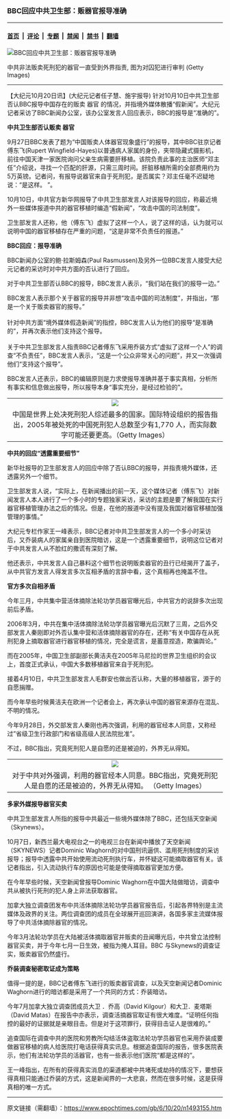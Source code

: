 ### BBC回应中共卫生部：贩器官报导准确

---

#### [首页](../../../..?n1493155) &nbsp;|&nbsp; [评论](../../../../../epoch-comment?n1493155) &nbsp;|&nbsp; [专题](../../../../../epoch-special?n1493155) &nbsp;|&nbsp; [禁闻](../../../../../epoch-news?n1493155) &nbsp;|&nbsp; [禁书](../../../../../books?n1493155) &nbsp;|&nbsp; [翻墙](https://github.com/gfw-breaker/nogfw/blob/master/README.md?n1493155)


<div><img alt="BBC回应中共卫生部：贩器官报导准确" class="attachment-djy_600_400 size-djy_600_400 wp-post-image" src="https://i.epochtimes.com/assets/uploads/2006/10/61019235418459.jpg"/>
<div class="caption">
 <p>
  中共非法贩卖死刑犯的器官一直受到外界指责, 图为对囚犯进行审判 (Getty Images)
 </p>
</div></div><hr/><div class="post_content" id="artbody" itemprop="articleBody">
 <!-- article content begin -->
 <p>
  【大纪元10月20日讯】(大纪元记者任子慧、施宇报导) 针对10月10日中共卫生部否认BBC报导中国存在的贩卖
  <ok href="https://www.epochtimes.com/gb/tag/%E5%99%A8%E5%AE%98.html">
   器官
  </ok>
  的情况，并指境外媒体散播“假新闻”。大纪元记者采访了BBC新闻办公室，该办公室发言人回应表示，BBC的报导是“准确的”。
 </p>
 <p>
  <b>
   中共卫生部否认贩卖
   <ok href="https://www.epochtimes.com/gb/tag/%E5%99%A8%E5%AE%98.html">
    器官
   </ok>
  </b>
 </p>
 <p>
  9月27日BBC发表了题为“中国贩卖人体器官现象盛行”的报导，其中BBC驻京记者傅东飞(Rupert Wingfield-Hayes)以普通病人家属的身份，夹带隐藏式摄影机，前往中国天津一家医院询问父亲生病需要肝移植。该院负责此事的主治医师“邓主任”介绍说，寻找一个匹配的肝源，只需三周时间。肝脏移植所需的全部费用约为5万英镑。记者问，有报导说器官来自于死刑犯，是否属实？邓主任毫不迟疑地说：“是这样。 ”。
 </p>
 <p>
  10月10日，中共官方新华网报导了中共卫生部发言人对该报导的回应，称最近境外一些媒体报道中共的器官移植时编造“假新闻”，“攻击中国的司法制度”。
 </p>
 <p>
  卫生部发言人还称，他（傅东飞）虚拟了这样一个人，说了这样的话，认为就可以说明中国的器官移植存在严重的问题，“这是非常不负责任的报道。”
 </p>
 <p>
  <b>
   BBC回应：报导准确
  </b>
 </p>
 <p>
  BBC新闻办公室的鲍‧拉斯姆森(Paul Rasmussen)及另外一位BBC发言人接受大纪元记者的采访时对中共方面的否认进行了回应。
 </p>
 <p>
  对于中共卫生部否认BBC的报导，BBC发言人表示，“我们站在我们的报导一边。”
 </p>
 <p>
  BBC发言人表示那个关于器官的报导并非想“攻击中国的司法制度”，并指出，“那是一个关于贩卖器官的报导。”
  <br/>
  <br/>
  针对中共方面“境外媒体假造新闻”的指控，BBC发言人认为他们的报导“是准确的”，并再次表示他们支持这个报导。
  <br/>
  <br/>
  关于中共卫生部发言人指责BBC记者傅东飞采用乔装方式“虚拟了这样一个人”的调查“不负责任”，BBC发言人表示，“这是一个公众非常关心的问题”，并又一次强调他们“支持这个报导”。
 </p>
 <p>
  BBC发言人还表示，BBC的编辑原则是力求使报导准确并基于事实真相，分析所有事实和信息做出报导，所以报导本身“事实充分，是经过检验的”。
 </p>
 <p>
  <center>
  </center>
 </p>
 <table border="0" cellpadding="3" cellspacing="3" width="100%">
  <tr>
   <td align="center">
    <ok href="/i6/610200013171369.jpg">
     <img src="/i6/610200013171369--ss.jpg"/>
    </ok>
   </td>
  </tr>
  <tr>
   <td align="center">
    <span class="bn12">
     中国是世界上处决死刑犯人综述最多的国家。国际特设组织的报告指出，2005年被处死的中国死刑犯人总数至少有1,770 人，而实际数字可能还要更高。（Getty Images）
    </span>
   </td>
  </tr>
 </table>
 <p>
 </p>
 <p>
  <b>
   中共的回应“透露重要细节”
  </b>
 </p>
 <p>
  新华社报导的卫生部发言人的回应中除了否认BBC的报导，并指责境外媒体，还透露另外一个细节。
 </p>
 <p>
  卫生部发言人说，“实际上，在新闻播出的前一天，这个媒体记者（傅东飞）对新闻发言人本人进行了一个多小时的专题独家采访，采访的主题是要了解我国在实行器官移植管理办法之后的情况。但是，在他的报道中没有提及我国对器官移植加强管理的事情。”
 </p>
 <p>
  大纪元专栏作家王一峰表示，BBC记者对中共卫生部发言人的一个多小时采访后，又乔装病人的家属亲自到医院暗访，这是一个透露重要细节，说明这位记者对于中共发言人从不脸红的撒谎有深刻了解。
 </p>
 <p>
  他还表示，中共发言人自己暴料这个细节也说明贩卖器官的丑行已经揭开了盖子，从中共官方发言人得发言多次互相矛盾的言辞中看，这个真相再也掩盖不住。
 </p>
 <p>
  <b>
   官方多次自相矛盾
  </b>
 </p>
 <p>
  今年三月，中共集中营活体摘除法轮功学员器官曝光后，中共官方的说辞多次出现前后矛盾。
 </p>
 <p>
  2006年3月，中共在集中活体摘除法轮功学员器官曝光后沉默了三周，之后外交部发言人秦刚即对外否认集中营和活体摘除器官的存在，还称“有关中国存在从死刑犯身上摘取器官进行器官移植的情况，完全是谎言，是蓄意捏造，欺骗舆论。”
 </p>
 <p>
  而在2005年，中国卫生部副部长黄洁夫在2005年马尼拉的世界卫生组织的会议上，首度正式承认，中国大多数移植器官来自于死刑犯。
 </p>
 <p>
  接着4月10日，中共卫生部发言人毛群安也做出否认称，大量的移植器官，源于的自愿捐赠。
 </p>
 <p>
  而今年早些时候黄洁夫在欧洲一个记者会上，再次承认中国的器官来源存在混乱、不明的情况。
 </p>
 <p>
  今年9月28日，外交部发言人秦刚也再次强调，利用的器官经本人同意，又称经过”省级卫生行政部门和省级高级人民法院批准”。
 </p>
 <p>
  不过，BBC指出，究竟死刑犯人是自愿的还是被迫的，外界无从得知。
 </p>
 <p>
  <center>
  </center>
 </p>
 <table border="0" cellpadding="3" cellspacing="3" width="100%">
  <tr>
   <td align="center">
    <ok href="/i6/610200013161369.jpg">
     <img src="/i6/610200013161369--ss.jpg"/>
    </ok>
   </td>
  </tr>
  <tr>
   <td align="center">
    <span class="bn12">
     对于中共对外强调，利用的器官经本人同意。BBC指出，究竟死刑犯人是自愿的还是被迫的，外界无从得知。 （Getty Images）
    </span>
   </td>
  </tr>
 </table>
 <p>
 </p>
 <p>
  <b>
   多家外媒报导器官买卖
  </b>
 </p>
 <p>
  中共卫生部发言人所指的报导中共最近一些境外媒体除了BBC，还包括天空新闻（Skynews）。
 </p>
 <p>
  10月7日，新西兰最大电视台之一的电视三台在新闻中播放了天空新闻（SKYNEWS）记者Dominic Waghorn的对中国刑讯逼供、滥用死刑制度的采访报导；报导中透露中共开始使用流动死刑执行车，并怀疑这可能摘取器官有关。该记者指出，引入流动执行车的原因也可能是使得摘取器官更加方便。
 </p>
 <p>
  在今年早些时候，天空新闻曾报导Dominic Waghorn在中国大陆做暗访，调查中共从被执行死刑的犯人身上非法获取器官。
 </p>
 <p>
  加拿大独立调查团发布中共活体摘除法轮功学员器官报告后，引起各界特别是主流媒体及政界的关注。两位调查团的成员在全球展开巡回演讲，各国多家主流媒体报导了中共活体摘除器官的情况。
 </p>
 <p>
  今年3月法轮功学员在大陆被活体摘取器官并贩卖的丑闻曝光后，中共曾立法控制器官买卖，并于今年七月一日生效，被指为掩人耳目。BBC 与Skynews的调查证实，贩卖器官仍然盛行。
 </p>
 <p>
  <b>
   乔装调查秘密取证成为策略
  </b>
 </p>
 <p>
  值得一提的是，BBC记者傅东飞进行的贩卖器官调查，以及天空新闻记者Dominic Waghorn进行的暗访都是采用了一个共同的方式：乔装暗访。
 </p>
 <p>
  今年7月加拿大独立调查团成员大卫 ．乔高（David Kilgour）和大卫．麦塔斯（David Matas）在报告中亦表示，调查活摘器官取证有很大难度。“证明任何指控的最好的证据就是亲眼目击。但是对于这项罪行，获得目击证人是很难的。”
 </p>
 <p>
  追查国际在调查中共的医院和劳教所勾结活体盗取法轮功学员器官也采用乔装成要做器官移植的病人给医院打电话获得真实讯息。根据追查国际的报告，很多医院表示，他们有法轮功学员的活器官，也有一些表示他们医院“都是这样的”。
 </p>
 <p>
  王一峰指出，在所有的获得真实消息的渠道都被中共堵死或劫持的情况下，要想获得真相只能通过乔装的方式，这是新闻界的一大悲哀，然而在很多时候，这是获得真相的唯一方式。
  <font color="#ffffff">
   (http://www.dajiyuan.com)
  </font>
 </p>
 <!-- article content end -->
 <div id="below_article_ad">
 </div>
</div>


---

原文链接（需翻墙）：https://www.epochtimes.com/gb/6/10/20/n1493155.htm
